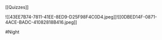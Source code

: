 [[Quizzes]]

![[43EE7B74-7811-41EE-8ED9-D25F98F4C0D4.jpeg]]![[0DBED14F-0871-4ACE-BADC-41082818B416.jpeg]]


#Night 